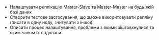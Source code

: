 - Налаштувати реплікацію Master-Slave та Master-Master на будь якій базі даних
- Створити тестове застосування, що зможе викоритовувати репліку (писати в одну ноду, зчитувати з іншої)
- Описати процес налаштування, проблеми з якими зіштовхнулися та яким чином їх подолали

